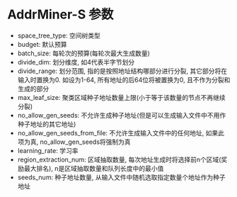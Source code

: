 # AddrMiner-S 参数
- space_tree_type: 空间树类型
- budget: 默认预算
- batch_size: 每轮次的预算(每轮次最大生成数量)
- divide_dim: 划分维度, 如4代表半字节划分
- divide_range: 划分范围, 指的是按照地址结构哪部分进行分裂, 其它部分将在输入时置换为0. 如设为1-64, 所有地址的后64位将被置换为0, 且不作为分裂和生成的部分
- max_leaf_size: 聚类区域种子地址数量上限(小于等于该数量的节点不再继续分裂)
- no_allow_gen_seeds: 不允许生成种子地址(但是可以生成输入文件中不用作种子地址的其它地址)
- no_allow_gen_seeds_from_file: 不允许生成输入文件中的任何地址, 如果此项为真, no_allow_gen_seeds将强制为真
- learning_rate: 学习率
- region_extraction_num: 区域抽取数量, 每次地址生成时将选择前n个区域(奖励最大排名), n是区域抽取数量和队列长度中的最小值
- seeds_num: 种子地址数量, 从输入文件中随机选取指定数量个地址作为种子地址